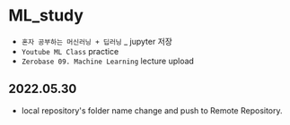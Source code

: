 # ML_study

- `혼자 공부하는 머신러닝 + 딥러닝` _ jupyter 저장
- `Youtube ML Class` practice
- `Zerobase 09. Machine Learning` lecture upload

## 2022.05.30
- local repository's folder name change and push to Remote Repository.
